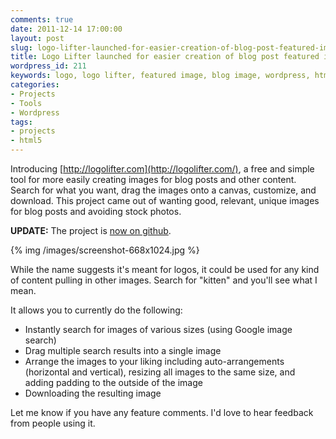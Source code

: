 ```yaml
---
comments: true
date: 2011-12-14 17:00:00
layout: post
slug: logo-lifter-launched-for-easier-creation-of-blog-post-featured-images
title: Logo Lifter launched for easier creation of blog post featured images
wordpress_id: 211
keywords: logo, logo lifter, featured image, blog image, wordpress, html5
categories:
- Projects
- Tools
- Wordpress
tags:
- projects
- html5
---
```


Introducing [http://logolifter.com](http://logolifter.com/), a free and simple tool for more easily creating images for blog posts and other content. Search for what you want, drag the images onto a canvas, customize, and download. This project came out of wanting good, relevant, unique images for blog posts and avoiding stock photos.

**UPDATE:** The project is [now on github](https://github.com/mrdanadams/logolifter).

<!-- more -->

{% img /images/screenshot-668x1024.jpg %}

While the name suggests it's meant for logos, it could be used for any kind of content pulling in other images. Search for "kitten" and you'll see what I mean.

It allows you to currently do the following:

* Instantly search for images of various sizes (using Google image search)
* Drag multiple search results into a single image
* Arrange the images to your liking including auto-arrangements (horizontal and vertical), resizing all images to the same size, and adding padding to the outside of the image
* Downloading the resulting image


Let me know if you have any feature comments. I'd love to hear feedback from people using it.

